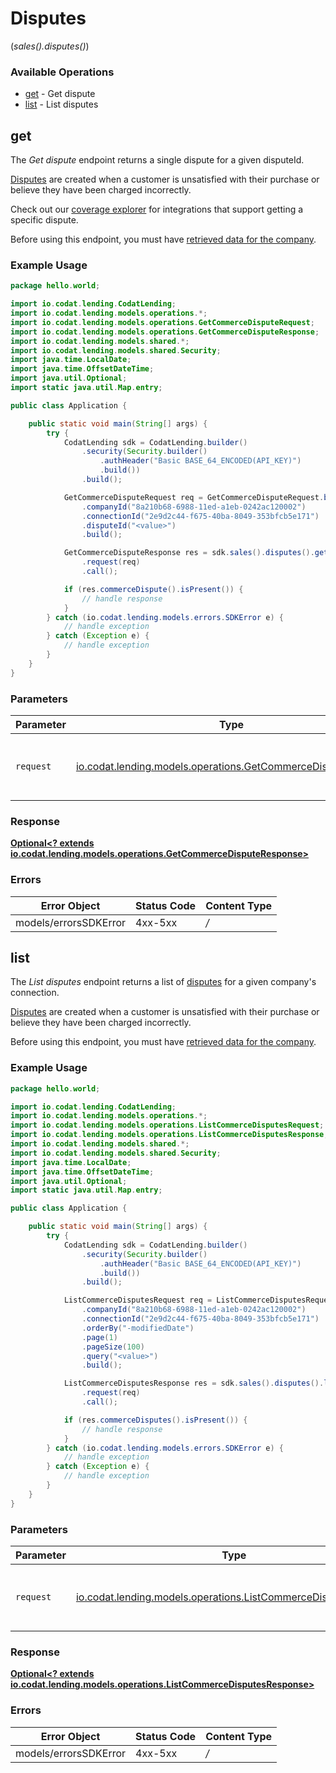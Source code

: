 # Disputes
(*sales().disputes()*)

### Available Operations

* [get](#get) - Get dispute
* [list](#list) - List disputes

## get

The *Get dispute* endpoint returns a single dispute for a given disputeId.

[Disputes](https://docs.codat.io/lending-api#/schemas/Dispute) are created when a customer is unsatisfied with their purchase or believe they have been charged incorrectly.

Check out our [coverage explorer](https://knowledge.codat.io/supported-features/commerce?view=tab-by-data-type&dataType=commerce-disputes) for integrations that support getting a specific dispute.

Before using this endpoint, you must have [retrieved data for the company](https://docs.codat.io/lending-api#/operations/refresh-company-data).


### Example Usage

```java
package hello.world;

import io.codat.lending.CodatLending;
import io.codat.lending.models.operations.*;
import io.codat.lending.models.operations.GetCommerceDisputeRequest;
import io.codat.lending.models.operations.GetCommerceDisputeResponse;
import io.codat.lending.models.shared.*;
import io.codat.lending.models.shared.Security;
import java.time.LocalDate;
import java.time.OffsetDateTime;
import java.util.Optional;
import static java.util.Map.entry;

public class Application {

    public static void main(String[] args) {
        try {
            CodatLending sdk = CodatLending.builder()
                .security(Security.builder()
                    .authHeader("Basic BASE_64_ENCODED(API_KEY)")
                    .build())
                .build();

            GetCommerceDisputeRequest req = GetCommerceDisputeRequest.builder()
                .companyId("8a210b68-6988-11ed-a1eb-0242ac120002")
                .connectionId("2e9d2c44-f675-40ba-8049-353bfcb5e171")
                .disputeId("<value>")
                .build();

            GetCommerceDisputeResponse res = sdk.sales().disputes().get()
                .request(req)
                .call();

            if (res.commerceDispute().isPresent()) {
                // handle response
            }
        } catch (io.codat.lending.models.errors.SDKError e) {
            // handle exception
        } catch (Exception e) {
            // handle exception
        }
    }
}
```

### Parameters

| Parameter                                                                                                            | Type                                                                                                                 | Required                                                                                                             | Description                                                                                                          |
| -------------------------------------------------------------------------------------------------------------------- | -------------------------------------------------------------------------------------------------------------------- | -------------------------------------------------------------------------------------------------------------------- | -------------------------------------------------------------------------------------------------------------------- |
| `request`                                                                                                            | [io.codat.lending.models.operations.GetCommerceDisputeRequest](../../models/operations/GetCommerceDisputeRequest.md) | :heavy_check_mark:                                                                                                   | The request object to use for the request.                                                                           |


### Response

**[Optional<? extends io.codat.lending.models.operations.GetCommerceDisputeResponse>](../../models/operations/GetCommerceDisputeResponse.md)**
### Errors

| Error Object          | Status Code           | Content Type          |
| --------------------- | --------------------- | --------------------- |
| models/errorsSDKError | 4xx-5xx               | */*                   |

## list

The *List disputes* endpoint returns a list of [disputes](https://docs.codat.io/lending-api#/schemas/Dispute) for a given company's connection.

[Disputes](https://docs.codat.io/lending-api#/schemas/Dispute) are created when a customer is unsatisfied with their purchase or believe they have been charged incorrectly.

Before using this endpoint, you must have [retrieved data for the company](https://docs.codat.io/lending-api#/operations/refresh-company-data).
    

### Example Usage

```java
package hello.world;

import io.codat.lending.CodatLending;
import io.codat.lending.models.operations.*;
import io.codat.lending.models.operations.ListCommerceDisputesRequest;
import io.codat.lending.models.operations.ListCommerceDisputesResponse;
import io.codat.lending.models.shared.*;
import io.codat.lending.models.shared.Security;
import java.time.LocalDate;
import java.time.OffsetDateTime;
import java.util.Optional;
import static java.util.Map.entry;

public class Application {

    public static void main(String[] args) {
        try {
            CodatLending sdk = CodatLending.builder()
                .security(Security.builder()
                    .authHeader("Basic BASE_64_ENCODED(API_KEY)")
                    .build())
                .build();

            ListCommerceDisputesRequest req = ListCommerceDisputesRequest.builder()
                .companyId("8a210b68-6988-11ed-a1eb-0242ac120002")
                .connectionId("2e9d2c44-f675-40ba-8049-353bfcb5e171")
                .orderBy("-modifiedDate")
                .page(1)
                .pageSize(100)
                .query("<value>")
                .build();

            ListCommerceDisputesResponse res = sdk.sales().disputes().list()
                .request(req)
                .call();

            if (res.commerceDisputes().isPresent()) {
                // handle response
            }
        } catch (io.codat.lending.models.errors.SDKError e) {
            // handle exception
        } catch (Exception e) {
            // handle exception
        }
    }
}
```

### Parameters

| Parameter                                                                                                                | Type                                                                                                                     | Required                                                                                                                 | Description                                                                                                              |
| ------------------------------------------------------------------------------------------------------------------------ | ------------------------------------------------------------------------------------------------------------------------ | ------------------------------------------------------------------------------------------------------------------------ | ------------------------------------------------------------------------------------------------------------------------ |
| `request`                                                                                                                | [io.codat.lending.models.operations.ListCommerceDisputesRequest](../../models/operations/ListCommerceDisputesRequest.md) | :heavy_check_mark:                                                                                                       | The request object to use for the request.                                                                               |


### Response

**[Optional<? extends io.codat.lending.models.operations.ListCommerceDisputesResponse>](../../models/operations/ListCommerceDisputesResponse.md)**
### Errors

| Error Object          | Status Code           | Content Type          |
| --------------------- | --------------------- | --------------------- |
| models/errorsSDKError | 4xx-5xx               | */*                   |
